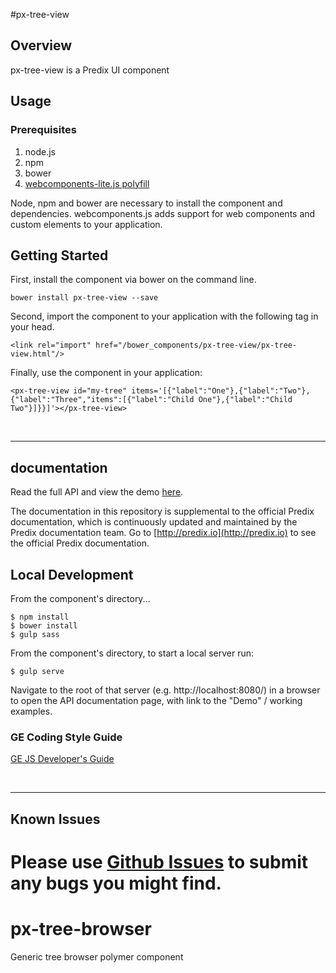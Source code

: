 #px-tree-view

## Overview

px-tree-view is a Predix UI component

## Usage

### Prerequisites
1. node.js
2. npm
3. bower
4. [webcomponents-lite.js polyfill](https://github.com/webcomponents/webcomponentsjs)

Node, npm and bower are necessary to install the component and dependencies. webcomponents.js adds support for web components and custom elements to your application.

## Getting Started

First, install the component via bower on the command line.

```
bower install px-tree-view --save
```

Second, import the component to your application with the following tag in your head.

```
<link rel="import" href="/bower_components/px-tree-view/px-tree-view.html"/>
```

Finally, use the component in your application:

```
<px-tree-view id="my-tree" items='[{"label":"One"},{"label":"Two"},{"label":"Three","items":[{"label":"Child One"},{"label":"Child Two"}]}}]'></px-tree-view>
```

<br />
<hr />

## documentation

Read the full API and view the demo [here](https://predixdev.github.io/px-tree-view).

The documentation in this repository is supplemental to the official Predix documentation, which is continuously updated and maintained by the Predix documentation team. Go to [http://predix.io](http://predix.io)  to see the official Predix documentation.


## Local Development

From the component's directory...

```
$ npm install
$ bower install
$ gulp sass
```

From the component's directory, to start a local server run:

```
$ gulp serve
```

Navigate to the root of that server (e.g. http://localhost:8080/) in a browser to open the API documentation page, with link to the "Demo" / working examples.

### GE Coding Style Guide
[GE JS Developer's Guide](https://github.com/GeneralElectric/javascript)

<br />
<hr />

## Known Issues

Please use [Github Issues](https://github.com/PredixDev/px-tree-view/issues) to submit any bugs you might find.
=======
# px-tree-browser
Generic tree browser polymer component
